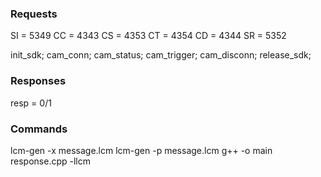 
### Requests

SI = 5349
CC = 4343
CS = 4353
CT = 4354
CD = 4344
SR = 5352

init_sdk;
cam_conn;
cam_status;
cam_trigger;
cam_disconn;
release_sdk;


### Responses

resp = 0/1


### Commands

lcm-gen -x message.lcm
lcm-gen -p message.lcm
g++ -o main response.cpp -llcm